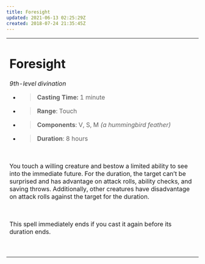 ```yaml
---
title: Foresight
updated: 2021-06-13 02:25:29Z
created: 2018-07-24 21:35:45Z
---
```


<table><tbody><tr class="odd"><td><h1 id="foresight"><strong>Foresight</strong></h1><p><em>9th-level divination</em></p><ul><li><blockquote><p><strong>Casting Time:</strong> 1 minute</p></blockquote></li><li><blockquote><p><strong>Range</strong>: Touch</p></blockquote></li><li><blockquote><p><strong>Components</strong>: V, S, M <em>(a hummingbird feather)</em></p></blockquote></li><li><blockquote><p><strong>Duration</strong>: 8 hours</p></blockquote></li></ul><p> </p><p>You touch a willing creature and bestow a limited ability to see into the immediate future. For the duration, the target can’t be surprised and has advantage on attack rolls, ability checks, and saving throws. Additionally, other creatures have disadvantage on attack rolls against the target for the duration.</p><p> </p><p>This spell immediately ends if you cast it again before its duration ends.</p><p> </p></td></tr></tbody></table>